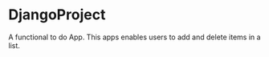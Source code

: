 # DjangoProject
A functional to do App.
This apps enables users to add and delete  items in a list.
